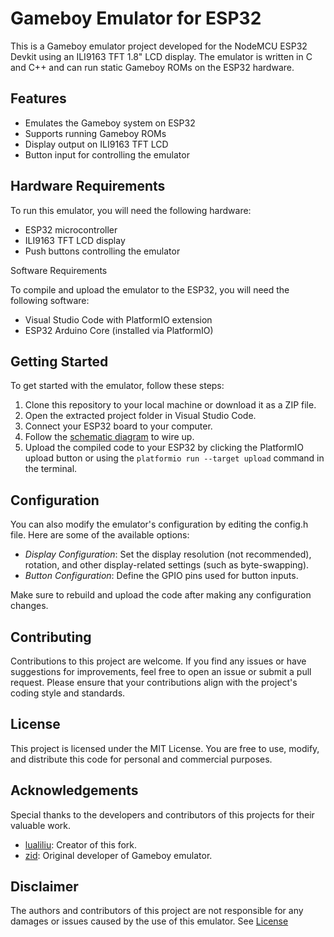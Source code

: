 # Gameboy Emulator for ESP32

This is a Gameboy emulator project developed for the NodeMCU ESP32 Devkit using an ILI9163 TFT 1.8" LCD display. The emulator is written in C and C++ and can run static Gameboy ROMs on the ESP32 hardware.

## Features
- Emulates the Gameboy system on ESP32
- Supports running Gameboy ROMs
- Display output on ILI9163 TFT LCD
- Button input for controlling the emulator

## Hardware Requirements

To run this emulator, you will need the following hardware:

- ESP32 microcontroller
- ILI9163 TFT LCD display
- Push buttons controlling the emulator

Software Requirements

To compile and upload the emulator to the ESP32, you will need the following software:

- Visual Studio Code with PlatformIO extension
- ESP32 Arduino Core (installed via PlatformIO)

## Getting Started

To get started with the emulator, follow these steps:

1. Clone this repository to your local machine or download it as a ZIP file.
2. Open the extracted project folder in Visual Studio Code.
3. Connect your ESP32 board to your computer.
4. Follow the [schematic diagram](schematics) to wire up.
5. Upload the compiled code to your ESP32 by clicking the PlatformIO upload button or using the `platformio run --target upload` command in the terminal.

## Configuration

You can also modify the emulator's configuration by editing the config.h file. Here are some of the available options:

* _Display Configuration_: Set the display resolution (not recommended), rotation, and other display-related settings (such as byte-swapping).
* _Button Configuration_: Define the GPIO pins used for button inputs.

Make sure to rebuild and upload the code after making any configuration changes.

## Contributing

Contributions to this project are welcome. If you find any issues or have suggestions for improvements, feel free to open an issue or submit a pull request. Please ensure that your contributions align with the project's coding style and standards.

## License

This project is licensed under the MIT License. You are free to use, modify, and distribute this code for personal and commercial purposes.

## Acknowledgements

Special thanks to the developers and contributors of this projects for their valuable work.

- [lualiliu](https://github.com/lualiliu/esp32-gameboy): Creator of this fork.
- [zid](https://github.com/zid/gameboy): Original developer of Gameboy emulator.

## Disclaimer

The authors and contributors of this project are not responsible for any damages or issues caused by the use of this emulator. See [License](LICENSE)